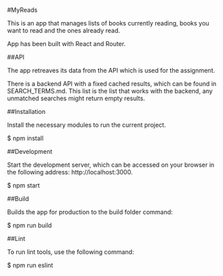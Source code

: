#MyReads

This is an app that manages lists of books currently reading, books you want to read and the ones already read.

App has been built with React and Router. 

##API

The app retreaves its data from the API which is used for the assignment.

There is a backend API with a fixed cached results, which can be found in SEARCH_TERMS.md. This list is the list that works with the backend, any unmatched searches might return empty results.

##Installation

Install the necessary modules to run the current project.

$ npm install

##Development

Start the development server, which can be accessed on your browser in the following address:
http://localhost:3000.

$ npm start

##Build

Builds the app for production to the build folder command:

$ npm run build

##Lint

To run lint tools, use the following command:

$ npm run eslint
